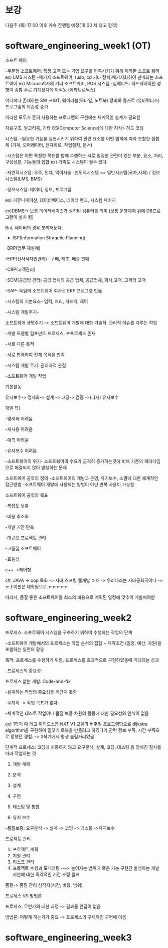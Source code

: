 # 보강

다음주 (목) 17:00 이후 계속 진행될 예정(18:00 차 타고 갈것)

# software_engineering_week1 (OT)

소프트 웨어

-주문형 소프트웨어: 특정 고객 또는 기업 요구를 만족시키기 위해 제작한 소프트 웨어 ex) LMS 시스템
-패키지 소프트웨어: (usb, cd 기타 장치)패키지화하여 판매되는 소프트웨어 ex) Microsoft사의 기타 소프트웨어, POS 시스템
-임베디드: 하드웨어적인 성향이 강함 주로 기계장치에 이식됨 (메카트로닉스) 

어디에나 존재하는 SW ->IOT, 웨어러블(모바일, 노트북) 장비의 증가로 (유비쿼터스) 프로그램의 의존성 증가   

이러한 모두가 흔히 사용하는 프로그램의 구현에는 체계적인 설계가 필요함 

자료구조, 알고리즘, 기타 CS(Computer Science)에 대한 지식> 하드 코딩 

시스템:
-필요한 기능을 실현시키기 위하여 관련 요소를 어떤 법칙에 따라 조합한 집합체 (기계, 오퍼레이터, 전자회로, 작업절차, 문서)

-시스템은 어떤 특정한 목표를 함께 수행하는 서로 밀접한 관련이 있는 부분, 요소, 처리, 구성성분, 기능들의 집합 ex) 가족도 시스템이 될수 있다. 

-자연적시스템: 우주, 인체, 먹이사슬 
-인위적시스템 == 일반시스템(국가,사회) / 정보시스템(LMS, BMS)

-정보시스템: 데이터, 정보, 프로그램 

ex) 커뮤니케이션, 데이터베이스, 데이터 뱅크, 시스템 패키지  

ex)DBMS-> 보통 데이터베이스가 설치된 컴퓨터를 의미 (보통 운영체제 위에 DB프로그램이 설치 됨) 

But, 네이버의 경우 분리해둔다. 

- ISP(Information Stragetic Planning)

-BRP(업무 재설계)

-ERP(전사적자원관리) : 구매, 제조, 배송 판매 

-CRP(고객관리) 

-SCM(공급망 관리) 공급 업체의 공급 업체, 공급업체, 회사,고객, 고객의 고객

-SAP- 
독일의 소프트웨어 회사로 ERP 프로그램 만듦

-시스템의 기본요소-
입력, 처리, 피드백, 제어

-시스템 개발주기-

소프트웨어 생명주기 -> 소프트웨어 개발에 대한 기술적, 관리적 이슈를 다루는 작업

-개발 모델별 컴포넌트 프로세스, 부프로세스 존재

-서로 다른 목적

-서로 협력하여 전체 목적을 만족 

-시스템 개발 주기: 관리자적 관점 

-소프트웨어 개발 작업

기본활동 

유지보수-> 명세화-> 설계 -> 코딩-> 검증 ->(다시) 유지보수 

개발 특)

-명세화 어려움

-재사용 어려움

-예측 어려움

-유지보수 어려움

-소프트웨어의 위기-
소프트웨어의 수요가 급격히 증가하는것에 비해 기존의 패러다임으로 해결되지 않아 발생하는 문제 

소프트웨어 공학의 정의 
-소프트웨어의 개발과 운영, 유지보수, 소멸에 대한 체계적인 접근방법 
-소프트웨어 개발에 사용되는 방법이 아닌 반복 사용이 가능함 

소프트웨어 공학의 목표 

-복잡도 낮춤

-비용 최소화

-개발 기간 단축

-대규모 프로젝트 관리

-고품질 소프트웨어

-효율성 

c++ ->제어형 

c#, JAVA -> oop 특화 -> 자바 스프링 웹개발 ㅇㅇ -> 우리나라는 자바공화국이다 ->ㅠㅏ이썬은 대학원으로 ㅠㅠㅠㅠㅠ

따라서, 품질 좋은 소프트웨어를 최소의 비용으로 계획된 일정에 맞추어 개발해야함 

# software_engineering_week2

프로세스: 소프트웨어 시스템을 구축하기 위하여 수행되는 작업의 단계

-소프트웨어 개발에서의 프로세스는 작업 순서의 집합 + 제약조건 (일정, 예산, 자원)을 포함하는 일련의 활동 

목적: 프로세스를 수행하기 위함, 프로세스를 효과적으로 구현하였을때 기대되는 성과 


-프로세스의 중요성-

프로세스 없는 개발: Code-and-fix 

-설계하는 작업의 중요성을 깨닫지 못함 

-무계획 -> 작업 목표가 없다.

-체계적인 테스트 작업이나 풉질 보증 차원의 활동에 대한 필요성의 인식이 없음 

ex) 1학기 때 레고 마인드스톰 NXT V1 모델의 비주얼 프로그램밍으로 dijkstra algorithm을 구현하여 길찾기 로봇을 만들려고 하였다가 관련 정보 부족, 시간 부족으로 망했던 경험. -> 2학기에서 평생 놀림거리였음  

단계적 프로세스: 코딩에 치중하지 않고 요구분석, 설계, 코딩, 테스팅 등 정해진 절차를 따라 작업하는 것 

1. 개발 계획 

2. 분석
 
3. 설계

4. 구현

5. 테스팅 및 통합

6. 유지 보수 

-품질보증: 요구분석 -> 설계 -> 코딩 -> 테스팅 ->유지보수 

프로젝트 관리 

1. 프로젝트 계획 
2. 지원 관리
3. 리스크 관리
4. 프로젝트 수행과 모니터링 ---> 늘어지는 범위에 혹은 기능 구현간 발생하는 개발 지연에 대한 즉각적인 기간 조정 필요  

품질-> 품질 관리 삼각지(시간, 비용, 범위)

프로세스 VS 방법론 

프로세스: 무언가의 대한 과정 -> 결과물 언급이 없음 

방법론: 어떻게 하는가가 중요 -> 프로세스의 구체적인 구현에 이름

# software_engineering_week3



